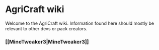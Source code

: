 # AgriCraft wiki

Welcome to the AgriCraft wiki. Information found here should mostly be relevant to other devs or pack creators.

### [[MineTweaker3|MineTweaker3]]
